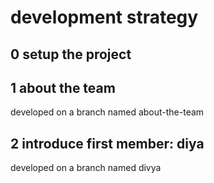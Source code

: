 # development strategy

## 0 setup the project

## 1 about the team

developed on a branch named about-the-team

## 2 introduce first member: diya

developed on a branch named divya
